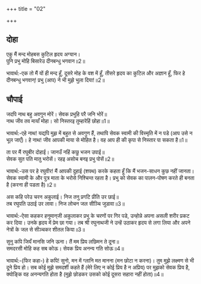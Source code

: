 +++
title = "02"

+++
## दोहा
एकु मैं मन्द मोहबस कुटिल हृदय अग्यान।  
पुनि प्रभु मोहि बिसारेउ दीनबन्धु भगवान॥2॥  

भावार्थ:-एक तो मैं यों ही मन्द हूँ, दूसरे मोह के वश में हूँ, तीसरे हृदय का कुटिल और अज्ञान हूँ, फिर हे दीनबन्धु भगवान्‌! प्रभु (आप) ने भी मुझे भुला दिया!॥2॥  




## चौपाई
जदपि नाथ बहु अवगुन मोरें। सेवक प्रभुहि परै जनि भोरें॥  
नाथ जीव तव मायाँ मोहा। सो निस्तरइ तुम्हारेहिं छोहा॥1॥  

भावार्थ:-एहे नाथ! यद्यपि मुझ में बहुत से अवगुण हैं, तथापि सेवक स्वामी की विस्मृति में न पडे (आप उसे न भूल जाएँ)। हे नाथ! जीव आपकी माया से मोहित है। वह आप ही की कृपा से निस्तार पा सकता है॥1॥  

ता पर मैं रघुबीर दोहाई। जानउँ नहिं कछु भजन उपाई॥  
सेवक सुत पति मातु भरोसें। रहइ असोच बनइ प्रभु पोसें॥2॥  

भावार्थ:-उस पर हे रघुवीर! मैं आपकी दुहाई (शपथ) करके कहता हूँ कि मैं भजन-साधन कुछ नहीं जानता। सेवक स्वामी के और पुत्र माता के भरोसे निश्चिन्त रहता है। प्रभु को सेवक का पालन-पोषण करते ही बनता है (करना ही पडता है)॥2॥  

अस कहि परेउ चरन अकुलाई। निज तनु प्रगटि प्रीति उर छाई॥  
तब रघुपति उठाई उर लावा। निज लोचन जल सीञ्चि जुडावा॥3॥  

भावार्थ:-ऐसा कहकर हनुमान्‌जी अकुलाकर प्रभु के चरणों पर गिर पडे, उन्होन्ने अपना असली शरीर प्रकट कर दिया। उनके हृदय में प्रेम छा गया। तब श्री रघुनाथजी ने उन्हें उठाकर हृदय से लगा लिया और अपने नेत्रों के जल से सीञ्चकर शीतल किया॥3॥  

सुनु कपि जियँ मानसि जनि ऊना। तैं मम प्रिय लछिमन ते दूना॥  
समदरसी मोहि कह सब कोऊ। सेवक प्रिय अनन्य गति सोऊ॥4॥  

भावार्थ:-(फिर कहा-) हे कपि! सुनो, मन में ग्लानि मत मानना (मन छोटा न करना)। तुम मुझे लक्ष्मण से भी दूने प्रिय हो। सब कोई मुझे समदर्शी कहते हैं (मेरे लिए न कोई प्रिय है न अप्रिय) पर मुझको सेवक प्रिय है, क्योङ्कि वह अनन्यगति होता है (मुझे छोडकर उसको कोई दूसरा सहारा नहीं होता)॥4॥  

